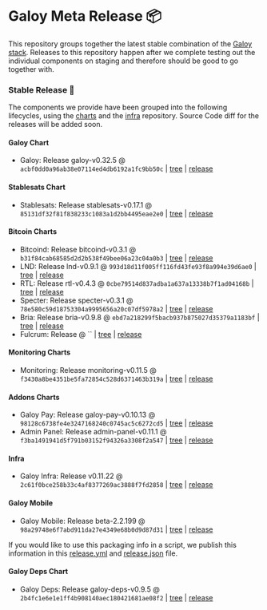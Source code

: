 # Galoy Meta Release 📦

This repository groups together the latest stable combination of the [Galoy stack](https://github.com/GaloyMoney/awesome-galoy#tech-components).
Releases to this repository happen after we complete testing out the individual components on staging and therefore should be good to go together with.

### Stable Release 🎉

The components we provide have been grouped into the following lifecycles, using the [charts](https://github.com/GaloyMoney/charts) and the [infra](https://github.com/GaloyMoney/galoy-infra) repository.
Source Code diff for the releases will be added soon.

#### Galoy Chart
- Galoy: Release galoy-v0.32.5 @ `acbf0dd0a96ab38e07114ed4db6192a1fc9bb50c` | [tree](https://github.com/GaloyMoney/charts/tree/acbf0dd0a96ab38e07114ed4db6192a1fc9bb50c/charts/galoy) | [release](https://github.com/GaloyMoney/charts/releases/tag/galoy-v0.32.5)

#### Stablesats Chart
- Stablesats: Release stablesats-v0.17.1 @ `85131df32f81f838233c1083a1d2bb4495eae2e0` | [tree](https://github.com/GaloyMoney/charts/tree/85131df32f81f838233c1083a1d2bb4495eae2e0/charts/stablesats) | [release](https://github.com/GaloyMoney/charts/releases/tag/stablesats-v0.17.1)

#### Bitcoin Charts
- Bitcoind: Release bitcoind-v0.3.1 @ `b31f84cab68585d2d2b538f49bee06a23c04a0b3` | [tree](https://github.com/GaloyMoney/charts/tree/b31f84cab68585d2d2b538f49bee06a23c04a0b3/charts/bitcoind) | [release](https://github.com/GaloyMoney/charts/releases/tag/bitcoind-v0.3.1)
- LND: Release lnd-v0.9.1 @ `993d18d11f005ff116fd43fe93f8a994e39d6ae0` | [tree](https://github.com/GaloyMoney/charts/tree/993d18d11f005ff116fd43fe93f8a994e39d6ae0/charts/lnd) | [release](https://github.com/GaloyMoney/charts/releases/tag/lnd-v0.9.1)
- RTL: Release rtl-v0.4.3 @ `0cbe79514d837adba1a637a13338b7f1ad04168b` | [tree](https://github.com/GaloyMoney/charts/tree/0cbe79514d837adba1a637a13338b7f1ad04168b/charts/rtl) | [release](https://github.com/GaloyMoney/charts/releases/tag/rtl-v0.4.3)
- Specter: Release specter-v0.3.1 @ `78e580c59d18753304a9995656a20c07df5978a2` | [tree](https://github.com/GaloyMoney/charts/tree/78e580c59d18753304a9995656a20c07df5978a2/charts/specter) | [release](https://github.com/GaloyMoney/charts/releases/tag/specter-v0.3.1)
- Bria: Release bria-v0.9.8 @ `ebd7a218299f5bacb937b875027d35379a1183bf` | [tree](https://github.com/GaloyMoney/charts/tree/ebd7a218299f5bacb937b875027d35379a1183bf/charts/bria) | [release](https://github.com/GaloyMoney/charts/releases/tag/bria-v0.9.8)
- Fulcrum: Release  @ `` | [tree](https://github.com/GaloyMoney/charts/tree//charts/fulcrum) | [release](https://github.com/GaloyMoney/charts/releases/tag/)

#### Monitoring Charts
- Monitoring: Release monitoring-v0.11.5 @ `f3430a8be4351be5fa72854c528d6371463b319a` | [tree](https://github.com/GaloyMoney/charts/tree/f3430a8be4351be5fa72854c528d6371463b319a/charts/monitoring) | [release](https://github.com/GaloyMoney/charts/releases/tag/monitoring-v0.11.5)

#### Addons Charts
- Galoy Pay: Release galoy-pay-v0.10.13 @ `98128c6738fe4e3247168240c0745ac5c6272cd5` | [tree](https://github.com/GaloyMoney/charts/tree/98128c6738fe4e3247168240c0745ac5c6272cd5/charts/galoy-pay) | [release](https://github.com/GaloyMoney/charts/releases/tag/galoy-pay-v0.10.13)
- Admin Panel: Release admin-panel-v0.11.1 @ `f3ba1491941d5f791b03152f94326a3308f2a547` | [tree](https://github.com/GaloyMoney/charts/tree/f3ba1491941d5f791b03152f94326a3308f2a547/charts/admin-panel) | [release](https://github.com/GaloyMoney/charts/releases/tag/admin-panel-v0.11.1)

#### Infra

- Galoy Infra: Release v0.11.22 @ `2c61f0bce258b33c4af8377269ac3888f7fd2858` | [tree](https://github.com/GaloyMoney/galoy-infra/tree/2c61f0bce258b33c4af8377269ac3888f7fd2858) | [release](https://github.com/GaloyMoney/galoy-infra/releases/tag/v0.11.22)

#### Galoy Mobile

- Galoy Mobile: Release beta-2.2.199 @ `98a29748e6f7abd911da27e4349e68b0d9d87d31` | [tree](https://github.com/GaloyMoney/galoy-mobile/tree/98a29748e6f7abd911da27e4349e68b0d9d87d31) | [release](https://github.com/GaloyMoney/galoy-mobile/releases/tag/beta-2.2.199)

If you would like to use this packaging info in a script, we publish this information in this [release.yml](./release.yml) and [release.json](./release.json) file.

#### Galoy Deps Chart
- Galoy Deps: Release galoy-deps-v0.9.5 @ `2b4fc1e6e1e1ff4b908140aec180421681ae08f2` | [tree](https://github.com/GaloyMoney/charts/tree/2b4fc1e6e1e1ff4b908140aec180421681ae08f2/charts/galoy-deps) | [release](https://github.com/GaloyMoney/charts/releases/tag/galoy-deps-v0.9.5)
